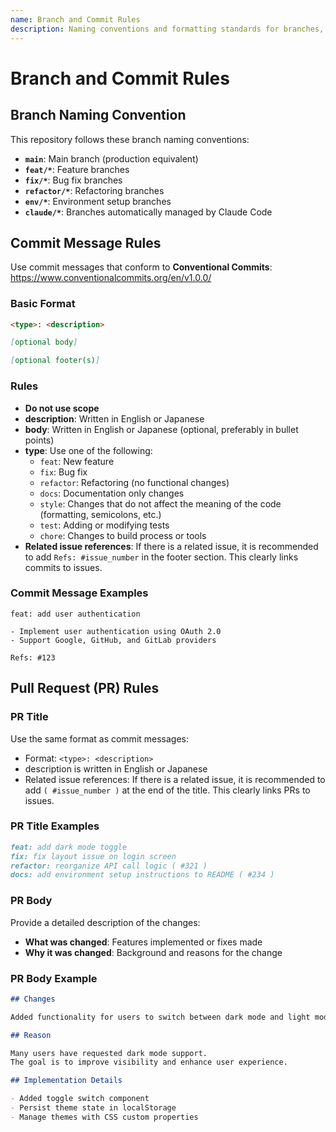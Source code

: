 ```yaml
---
name: Branch and Commit Rules
description: Naming conventions and formatting standards for branches, commits, and pull requests. Apply when creating branches, writing commit messages, or preparing pull requests.
---
```


# Branch and Commit Rules

## Branch Naming Convention

This repository follows these branch naming conventions:

- **`main`**: Main branch (production equivalent)
- **`feat/*`**: Feature branches
- **`fix/*`**: Bug fix branches
- **`refactor/*`**: Refactoring branches
- **`env/*`**: Environment setup branches
- **`claude/*`**: Branches automatically managed by Claude Code

## Commit Message Rules

Use commit messages that conform to **Conventional Commits**:
<https://www.conventionalcommits.org/en/v1.0.0/>

### Basic Format

```markdown
<type>: <description>

[optional body]

[optional footer(s)]
```

### Rules

- **Do not use scope**
- **description**: Written in English or Japanese
- **body**: Written in English or Japanese (optional, preferably in bullet points)
- **type**: Use one of the following:
  - `feat`: New feature
  - `fix`: Bug fix
  - `refactor`: Refactoring (no functional changes)
  - `docs`: Documentation only changes
  - `style`: Changes that do not affect the meaning of the code (formatting, semicolons, etc.)
  - `test`: Adding or modifying tests
  - `chore`: Changes to build process or tools
- **Related issue references**: If there is a related issue, it is recommended to add `Refs: #issue_number` in the footer section. This clearly links commits to issues.

### Commit Message Examples

```text
feat: add user authentication

- Implement user authentication using OAuth 2.0
- Support Google, GitHub, and GitLab providers

Refs: #123
```

## Pull Request (PR) Rules

### PR Title

Use the same format as commit messages:

- Format: `<type>: <description>`
- description is written in English or Japanese
- Related issue references: If there is a related issue, it is recommended to add `( #issue_number )` at the end of the title. This clearly links PRs to issues.

### PR Title Examples

```markdown
feat: add dark mode toggle
fix: fix layout issue on login screen
refactor: reorganize API call logic ( #321 )
docs: add environment setup instructions to README ( #234 )
```

### PR Body

Provide a detailed description of the changes:

- **What was changed**: Features implemented or fixes made
- **Why it was changed**: Background and reasons for the change

### PR Body Example

```markdown
## Changes

Added functionality for users to switch between dark mode and light mode.

## Reason

Many users have requested dark mode support.
The goal is to improve visibility and enhance user experience.

## Implementation Details

- Added toggle switch component
- Persist theme state in localStorage
- Manage themes with CSS custom properties
```
